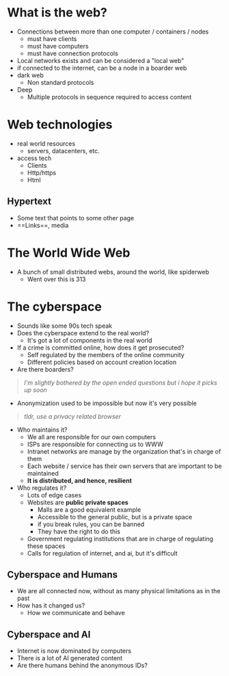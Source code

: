 # What is the web?
- Connections between more than one computer / containers / nodes
	- must have clients
	- must have computers
	- must have connection protocols
- Local networks exists and can be considered a "local web"
- if connected to the internet, can be a node in a boarder web
- dark web
	- Non standard protocols
- Deep
	- Multiple protocols in sequence required to access content

# Web technologies
- real world resources
	- servers, datacenters, etc.
- access tech
	- Clients
	- Http/https
	- Html
## Hypertext
- Some text that points to some other page
- ==Links==, media
# The World Wide Web
- A bunch of small distributed webs, around the world, like spiderweb
	- Went over this is 313
# The cyberspace
- Sounds like some 90s tech speak
- Does the cyberspace extend to the real world?
	- It's got a lot of components in the real world
- If a crime is committed online, how does it get prosecuted?
	- Self regulated by the members of the online community
	- Different policies based on account creation location
- Are there boarders?
> *I'm slightly bothered by the open ended questions but i hope it picks up soon*
- Anonymization used to be impossible but now it's very possible
> *tldr, use a privacy related browser*
- Who maintains it?
	- We all are responsible for our own computers
	- ISPs are responsible for connecting us to WWW
	- Intranet networks are manage by the organization that's in charge of them
	- Each website / service has their own servers that are important to be maintained
	- **It is distributed, and hence, resilient**
- Who regulates it?
	- Lots of edge cases
	- Websites are **public private spaces**
		- Malls are a good equivalent example
		- Accessible to the general public, but is a private space
		- if you break rules, you can be banned
		- They have the right to do this
	- Government regulating institutions that are in charge of regulating these spaces
	- Calls for regulation of internet, and ai, but it's difficult
## Cyberspace and Humans
- We are all connected now, without as many physical limitations as in the past
- How has it changed us?
	- How we communicate and behave
## Cyberspace and AI
- Internet is now dominated by computers
- There is a lot of AI generated content
- Are there humans behind the anonymous IDs?